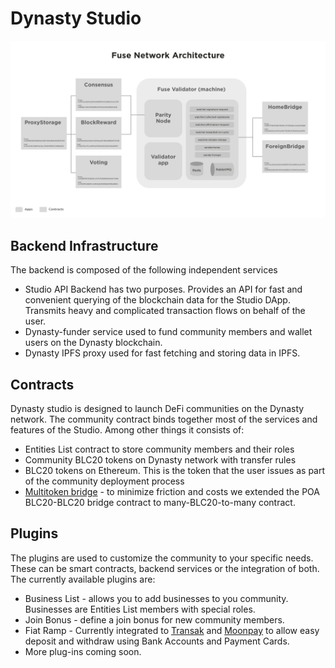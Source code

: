 # Dynasty Studio



![Dynasty Studio architecture](../../.gitbook/assets/image%20%283%29.png)

## Backend Infrastructure

The backend is composed of the following independent services

* Studio API Backend has two purposes. Provides an API for fast and convenient querying of the blockchain data for the Studio DApp. Transmits heavy and complicated transaction flows on behalf of the user.
* Dynasty-funder service used to fund community members and wallet users on the Dynasty blockchain.
* Dynasty IPFS proxy used for fast fetching and storing data in IPFS.

## Contracts

Dynasty studio is designed to launch DeFi communities on the Dynasty network. The community contract binds together most of the services and features of the Studio. Among other things it consists of:

* Entities List contract to store community members and their roles
* Community BLC20 tokens on Dynasty network with transfer rules
* BLC20 tokens on Ethereum. This is the token that the user issues as part of the community deployment process
* [Multitoken bridge](https://github.com/fuseio/bridge-contracts) - to minimize friction and costs we extended the POA BLC20-BLC20 bridge contract to many-BLC20-to-many contract.

## Plugins

The plugins are used to customize the community to your specific needs. These can be smart contracts, backend services or the integration of both. The currently available plugins are:

* Business List - allows you to add businesses to you community. Businesses are Entities List members with special roles.
* Join Bonus - define a join bonus for new community members.
* Fiat Ramp - Currently integrated to [Transak](https://transak.com/) and [Moonpay](https://www.moonpay.io/) to allow easy deposit and withdraw using Bank Accounts and Payment Cards.
* More plug-ins coming soon.


